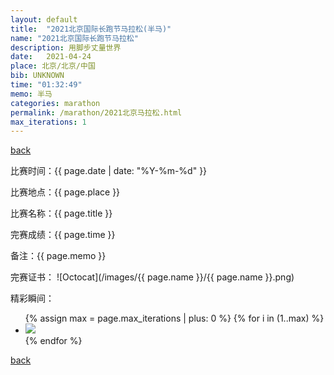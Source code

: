 ```yaml
---
layout: default
title:  "2021北京国际长跑节马拉松(半马)"
name: "2021北京国际长跑节马拉松"
description: 用脚步丈量世界
date:   2021-04-24
place: 北京/北京/中国
bib: UNKNOWN
time: "01:32:49"
memo: 半马
categories: marathon
permalink: /marathon/2021北京马拉松.html
max_iterations: 1
---
```

[back](/marathon)

比赛时间：{{ page.date | date: "%Y-%m-%d" }}

比赛地点：{{ page.place }}

比赛名称：{{ page.title }}

完赛成绩：{{ page.time }}

备注：{{ page.memo }}

完赛证书：
![Octocat](/images/{{ page.name }}/{{ page.name }}.png)

精彩瞬间：
<ul>
{% assign max = page.max_iterations | plus: 0 %}
{% for i in (1..max) %}
    <li><img src="/images/{{ page.name }}/{{ page.name }}-{{ i }}.jpeg"></li>
{% endfor %}
</ul>

[back](/marathon)
